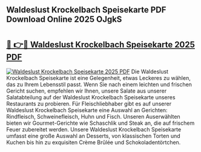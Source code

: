 ## Waldeslust Krockelbach Speisekarte PDF Download Online 2025 OJgkS

# <h2><a href="http://gc95l6u.nevu.top/?p=Waldeslust+Krockelbach+Speisekarte">🔗 👉🔴 Waldeslust Krockelbach Speisekarte 2025 PDF</a></h2>

[![Waldeslust Krockelbach Speisekarte 2025 PDF](https://i.imgur.com/dBaPXMq.png)](http://gc95l6u.nevu.top/?p=Waldeslust+Krockelbach+Speisekarte)
Die Waldeslust Krockelbach Speisekarte ist eine Gelegenheit, etwas Leckeres zu wählen, das zu Ihrem Lebensstil passt. Wenn Sie nach einem leichten und frischen Gericht suchen, empfehlen wir Ihnen, unsere Salate aus unserer Salatabteilung auf der Waldeslust Krockelbach Speisekarte unseres Restaurants zu probieren. Für Fleischliebhaber gibt es auf unserer Waldeslust Krockelbach Speisekarte eine Auswahl an Gerichten: Rindfleisch, Schweinefleisch, Huhn und Fisch. Unseren Auserwählten bieten wir Gourmet-Gerichte wie Schaschlik und Steak an, die auf frischem Feuer zubereitet werden. Unsere Waldeslust Krockelbach Speisekarte umfasst eine große Auswahl an Desserts, von klassischen Torten und Kuchen bis hin zu exquisiten Crème Brûlée und Schokoladentörtchen.
